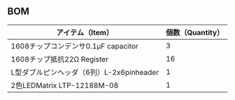 ## BOM
アイテム（Item）|個数（Quantity）
---|---
1608チップコンデンサ0.1μF capacitor | 3
1608チップ抵抗22Ω Register | 16
L型ダブルピンヘッダ（6列）L-2x6pinheader | 1
2色LEDMatrix LTP-12188M-08 | 1
